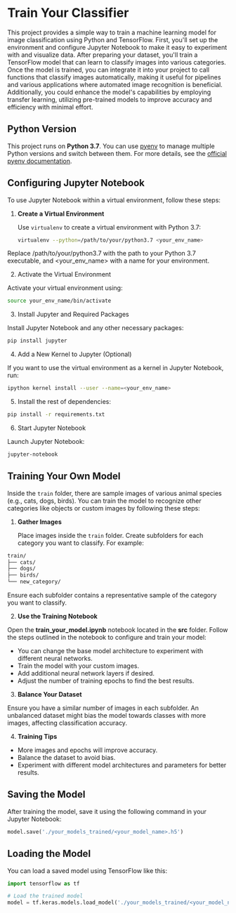 # Train Your Classifier

This project provides a simple way to train a machine learning model for image classification using Python and TensorFlow. First, you'll set up the environment and configure Jupyter Notebook to make it easy to experiment with and visualize data. After preparing your dataset, you'll train a TensorFlow model that can learn to classify images into various categories. Once the model is trained, you can integrate it into your project to call functions that classify images automatically, making it useful for pipelines and various applications where automated image recognition is beneficial. Additionally, you could enhance the model's capabilities by employing transfer learning, utilizing pre-trained models to improve accuracy and efficiency with minimal effort.

## Python Version

This project runs on **Python 3.7**. You can use [pyenv](https://github.com/pyenv/pyenv) to manage multiple Python versions and switch between them. For more details, see the [official pyenv documentation](https://github.com/pyenv/pyenv#installation).

## Configuring Jupyter Notebook

To use Jupyter Notebook within a virtual environment, follow these steps:

1. **Create a Virtual Environment**

   Use `virtualenv` to create a virtual environment with Python 3.7:

   ```bash
   virtualenv --python=/path/to/your/python3.7 <your_env_name>

Replace /path/to/your/python3.7 with the path to your Python 3.7 executable, and <your_env_name> with a name for your environment.

2. Activate the Virtual Environment

Activate your virtual environment using:

```bash
source your_env_name/bin/activate
```

3. Install Jupyter and Required Packages

Install Jupyter Notebook and any other necessary packages:

```bash
pip install jupyter
```

4. Add a New Kernel to Jupyter (Optional)

If you want to use the virtual environment as a kernel in Jupyter Notebook, run:


```bash
ipython kernel install --user --name=<your_env_name>
```

5. Install the rest of dependencies:

```bash
pip install -r requirements.txt
```

6. Start Jupyter Notebook

Launch Jupyter Notebook:

```bash
jupyter-notebook
```


## Training Your Own Model

Inside the `train` folder, there are sample images of various animal species (e.g., cats, dogs, birds). You can train the model to recognize other categories like objects or custom images by following these steps:

1. **Gather Images**

   Place images inside the `train` folder. Create subfolders for each category you want to classify. For example:

```bash
train/
├── cats/
├── dogs/
├── birds/
└── new_category/
```

Ensure each subfolder contains a representative sample of the category you want to classify.


2. **Use the Training Notebook**

Open the **train_your_model.ipynb** notebook located in the **src** folder. Follow the steps outlined in the notebook to configure and train your model:

- You can change the base model architecture to experiment with different neural networks.
- Train the model with your custom images.
- Add additional neural network layers if desired.
- Adjust the number of training epochs to find the best results.


3. **Balance Your Dataset**

Ensure you have a similar number of images in each subfolder. An unbalanced dataset might bias the model towards classes with more images, affecting classification accuracy.

4. **Training Tips**

- More images and epochs will improve accuracy.
- Balance the dataset to avoid bias.
- Experiment with different model architectures and parameters for better results.

## Saving the Model

After training the model, save it using the following command in your Jupyter Notebook:

```python
model.save('./your_models_trained/<your_model_name>.h5')
```

## Loading the Model

You can load a saved model using TensorFlow like this:

```python
import tensorflow as tf

# Load the trained model
model = tf.keras.models.load_model('./your_models_trained/<your_model_name>.h5')
```
